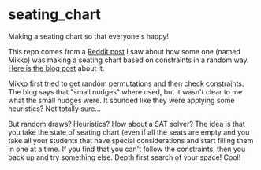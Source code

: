 # seating_chart
Making a seating chart so that everyone's happy!

This repo comes from a [Reddit post](https://www.reddit.com/r/programming/comments/ekc4be/story_making_a_bruteforce_algorithm_viable_with_a/) I saw about how some one (named Mikko) was making a seating chart based on constraints in a random way. [Here is the blog post](https://tech.mikkohaapanen.com/making-brute-force-algorithm-viable-with-a-nudge/) about it.

Mikko first tried to get random permutations and then check constraints. The blog says that "small nudges" where used, but it wasn't clear to me what the small nudges were. It sounded like they were applying some heuristics? Not totally sure...

But random draws? Heuristics? How about a SAT solver? The idea is that you take the state of seating chart (even if all the seats are empty and you take all your students that have special considerations and start filling them in one at a time. If you find that you can't follow the constraints, then you back up and try something else. Depth first search of your space! Cool!

